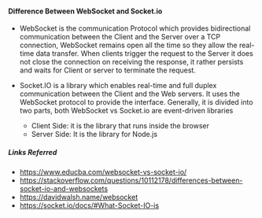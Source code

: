 #### Difference Between WebSocket and Socket.io

- WebSocket is the communication Protocol which provides bidirectional communication between the Client and the Server over a TCP connection, WebSocket remains open all the time so they allow the real-time data transfer. When clients trigger the request to the Server it does not close the connection on receiving the response, it rather persists and waits for Client or server to terminate the request.

- Socket.IO is a library which enables real-time and full duplex communication between the Client and the Web servers. It uses the WebSocket protocol to provide the interface. Generally, it is divided into two parts, both WebSocket vs Socket.io are event-driven libraries
    - Client Side: it is the library that runs inside the browser
    - Server Side: It is the library for Node.js

##### Links Referred

- https://www.educba.com/websocket-vs-socket-io/
- https://stackoverflow.com/questions/10112178/differences-between-socket-io-and-websockets
- https://davidwalsh.name/websocket
- https://socket.io/docs/#What-Socket-IO-is
